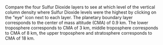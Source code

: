 Compare the four Sulfur Dioxide layers to see at which level of the vertical column density where Sulfur Dioxide levels were the highest by clicking on the "eye" icon next to each layer. The planetary boundary layer corresponds to the center of mass altitude (CMA) of 0.9 km. The lower troposphere corresponds to CMA of 3 km, middle troposphere corresponds to CMA of 8 km, the upper troposphere and stratosphere corresponds to CMA of 18 km. 
